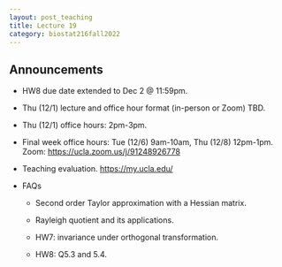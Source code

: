 ```yaml
---
layout: post_teaching
title: Lecture 19
category: biostat216fall2022
---
```


## Announcements

* HW8 due date extended to Dec 2 @ 11:59pm.

* Thu (12/1) lecture and office hour format (in-person or Zoom) TBD.

* Thu (12/1) office hours: 2pm-3pm. 

* Final week office hours: Tue (12/6) 9am-10am, Thu (12/8) 12pm-1pm. Zoom: <https://ucla.zoom.us/j/91248926778>

* Teaching evaluation. <https://my.ucla.edu/>

* FAQs

  - Second order Taylor approximation with a Hessian matrix.
  
  - Rayleigh quotient and its applications.
  
  - HW7: invariance under orthogonal transformation.
  
  - HW8: Q5.3 and 5.4.